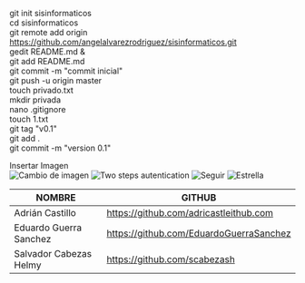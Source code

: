 git init sisinformaticos  
cd sisinformaticos  
git remote add origin https://github.com/angelalvarezrodriguez/sisinformaticos.git  
gedit README.md &  
git add README.md  
git commit -m "commit inicial"  
git push -u origin master  
touch privado.txt  
mkdir privada  
nano .gitignore  
touch 1.txt  
git tag "v0.1"  
git add .  
git commit -m "version 0.1"  
  
Insertar Imagen  
![Cambio de imagen](URL "imagen1.png")
![Two steps autentication](URL "imagen2.png")
![Seguir](URL "imagen3.png")
![Estrella](URL "imagen4.png")


|        NOMBRE          |                     GITHUB                        |
|------------------------|---------------------------------------------------|
| Adrián Castillo		 | https://github.com/adricastleithub.com		     |
| Eduardo Guerra Sanchez | https://github.com/EduardoGuerraSanchez			 |
| Salvador Cabezas Helmy | https://github.com/scabezash						 |



